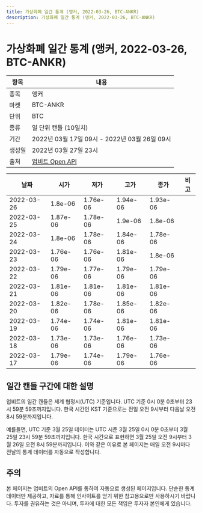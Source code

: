 ```yaml
---
title: 가상화폐 일간 통계 (앵커, 2022-03-26, BTC-ANKR)
description: 가상화폐 일간 통계 (앵커, 2022-03-26, BTC-ANKR)
---
```


가상화폐 일간 통계 (앵커, 2022-03-26, BTC-ANKR)
===

|항목|내용|
|--|--|
|종목|앵커|
|마켓|BTC-ANKR|
|단위|BTC|
|종류|일 단위 캔들 (10일치)|
|기간|2022년 03월 17일 09시 - 2022년 03월 26일 09시|
|생성일|2022년 03월 27일 23시|
|출처|[업비트 Open API](https://docs.upbit.com)|


|날짜|시가|저가|고가|종가|비고|
|--|--|--|--|--|--|
|2022-03-26|1.8e-06|1.76e-06|1.94e-06|1.93e-06|    |
|2022-03-25|1.87e-06|1.78e-06|1.9e-06|1.8e-06|    |
|2022-03-24|1.8e-06|1.78e-06|1.84e-06|1.78e-06|    |
|2022-03-23|1.76e-06|1.76e-06|1.81e-06|1.8e-06|    |
|2022-03-22|1.79e-06|1.77e-06|1.79e-06|1.79e-06|    |
|2022-03-21|1.81e-06|1.81e-06|1.81e-06|1.81e-06|    |
|2022-03-20|1.82e-06|1.78e-06|1.85e-06|1.82e-06|    |
|2022-03-19|1.74e-06|1.74e-06|1.81e-06|1.81e-06|    |
|2022-03-18|1.73e-06|1.73e-06|1.76e-06|1.73e-06|    |
|2022-03-17|1.79e-06|1.74e-06|1.79e-06|1.76e-06|    |


일간 캔들 구간에 대한 설명
---


업비트의 일간 캔들은 세계 협정시(UTC) 기준입니다. 
UTC 기준 0시 0분 0초부터 23시 59분 59초까지입니다. 
한국 시간인 KST 기준으로는 전일 오전 9시부터 다음날 오전 8시 59분까지입니다. 


예를들면, UTC 기준 3월 25일 데이터는 UTC 시준 3월 25일 0시 0분 0초부터 3월 25일 23시 59분 59초까지입니다. 
한국 시간으로 표현하면 3월 25일 오전 9시부터 3월 26일 오전 8시 59분까지입니다. 
이와 같은 이유로 본 페이지는 매일 오전 9시마다 전날의 통계 데이터를 자동으로 작성합니다. 


주의
---


본 페이지는 업비트의 Open API를 통하여 자동으로 생성된 페이지입니다. 
단순한 통계 데이터만 제공하고, 자료를 통해 인사이트를 얻기 위한 참고용으로만 사용하시기 바랍니다. 
투자를 권유하는 것은 아니며, 투자에 대한 모든 책임은 투자자 본인에게 있습니다. 
